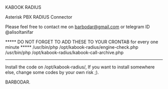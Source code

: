 KABOOK RADIUS 

Asterisk PBX RADIUS Connector

Please feel free to contact me on barbodar@gmail.com or telegram ID @alisoltanifar

***** DO NOT FORGET TO ADD THESE TO YOUR CRONTAB for every one minute *****
/usr/bin/php /opt/kabook-radius/engine-check.php
/usr/bin/php /opt/kabook-radius/kabook-call-archive.php
***************************************************************************

Install the code on /opt/kabook-radius/, If you want to install somewhere else, change some codes by your own risk ;).

BARBODAR.
